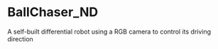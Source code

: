 # BallChaser_ND
A self-built differential robot using a RGB camera to control its driving direction
